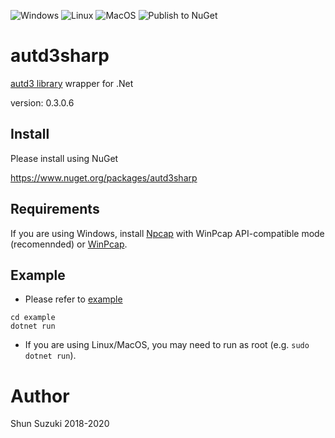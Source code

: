 ![Windows](https://github.com/shinolab/autd3sharp/workflows/Windows/badge.svg?branch=v0.3)
![Linux](https://github.com/shinolab/autd3sharp/workflows/Linux/badge.svg?branch=v0.3)
![MacOS](https://github.com/shinolab/autd3sharp/workflows/MacOS/badge.svg?branch=v0.3)
![Publish to NuGet](https://github.com/shinolab/autd3sharp/workflows/Publish%20to%20NuGet/badge.svg?branch=v0.3)

# autd3sharp

[autd3 library](https://github.com/shinolab/autd3-library-software) wrapper for .Net

version: 0.3.0.6

## Install

Please install using NuGet

https://www.nuget.org/packages/autd3sharp

## Requirements

If you are using Windows, install [Npcap](https://nmap.org/npcap/) with WinPcap API-compatible mode (recomennded) or [WinPcap](https://www.winpcap.org/).

## Example

* Please refer to [example](./example)

```
cd example
dotnet run
```

* If you are using Linux/MacOS, you may need to run as root (e.g. `sudo dotnet run`).

# Author

Shun Suzuki 2018-2020
